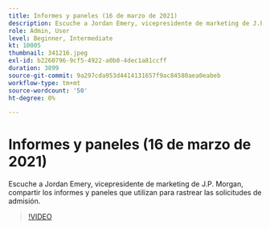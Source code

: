 ```yaml
---
title: Informes y paneles (16 de marzo de 2021)
description: Escuche a Jordan Emery, vicepresidente de marketing de J.P. Morgan, compartir los informes y paneles que utilizan para rastrear las solicitudes de admisión.
role: Admin, User
level: Beginner, Intermediate
kt: 10005
thumbnail: 341216.jpeg
exl-id: b2260796-9cf5-4922-a0b0-4dec1a81ccff
duration: 3899
source-git-commit: 9a297cda953d4414131657f9ac84580aea0eabeb
workflow-type: tm+mt
source-wordcount: '50'
ht-degree: 0%

---
```


# Informes y paneles (16 de marzo de 2021)

Escuche a Jordan Emery, vicepresidente de marketing de J.P. Morgan, compartir los informes y paneles que utilizan para rastrear las solicitudes de admisión.

>[!VIDEO](https://video.tv.adobe.com/v/341216/?quality=12&learn=on)
